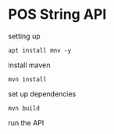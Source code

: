 # POS String API

setting up

`apt install mnv -y`

install maven

`mvn install`

set up dependencies

`mvn build`

run the API
